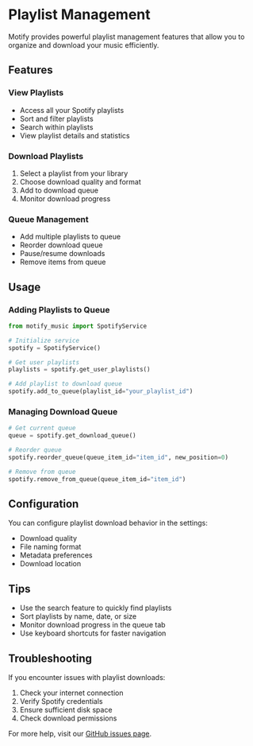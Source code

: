 # Playlist Management

Motify provides powerful playlist management features that allow you to organize and download your music efficiently.

## Features

### View Playlists
- Access all your Spotify playlists
- Sort and filter playlists
- Search within playlists
- View playlist details and statistics

### Download Playlists
1. Select a playlist from your library
2. Choose download quality and format
3. Add to download queue
4. Monitor download progress

### Queue Management
- Add multiple playlists to queue
- Reorder download queue
- Pause/resume downloads
- Remove items from queue

## Usage

### Adding Playlists to Queue

```python
from motify_music import SpotifyService

# Initialize service
spotify = SpotifyService()

# Get user playlists
playlists = spotify.get_user_playlists()

# Add playlist to download queue
spotify.add_to_queue(playlist_id="your_playlist_id")
```

### Managing Download Queue

```python
# Get current queue
queue = spotify.get_download_queue()

# Reorder queue
spotify.reorder_queue(queue_item_id="item_id", new_position=0)

# Remove from queue
spotify.remove_from_queue(queue_item_id="item_id")
```

## Configuration

You can configure playlist download behavior in the settings:

- Download quality
- File naming format
- Metadata preferences
- Download location

## Tips

- Use the search feature to quickly find playlists
- Sort playlists by name, date, or size
- Monitor download progress in the queue tab
- Use keyboard shortcuts for faster navigation

## Troubleshooting

If you encounter issues with playlist downloads:

1. Check your internet connection
2. Verify Spotify credentials
3. Ensure sufficient disk space
4. Check download permissions

For more help, visit our [GitHub issues page](https://github.com/mosh3eb/motify/issues). 